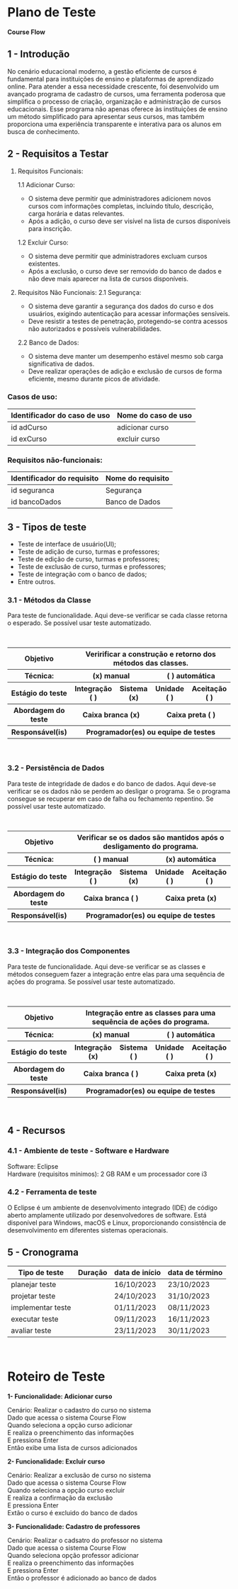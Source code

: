 # Plano de Teste

**Course Flow**

## 1 - Introdução
No cenário educacional moderno, a gestão eficiente de cursos é fundamental para instituições de ensino e plataformas de aprendizado online. Para atender a essa necessidade crescente, foi desenvolvido um avançado programa de cadastro de cursos, uma ferramenta poderosa que simplifica o processo de criação, organização e administração de cursos educacionais. Esse programa não apenas oferece às instituições de ensino um método simplificado para apresentar seus cursos, mas também proporciona uma experiência transparente e interativa para os alunos em busca de conhecimento.

## 2 - Requisitos a Testar

1. Requisitos Funcionais:

   1.1 Adicionar Curso:
   - O sistema deve permitir que administradores adicionem novos cursos com informações completas, incluindo título, descrição, carga horária e datas relevantes.
   - Após a adição, o curso deve ser visível na lista de cursos disponíveis para inscrição.

   1.2 Excluir Curso:
   - O sistema deve permitir que administradores excluam cursos existentes.
   - Após a exclusão, o curso deve ser removido do banco de dados e não deve mais aparecer na lista de cursos disponíveis.

2. Requisitos Não Funcionais:
   2.1 Segurança:
   - O sistema deve garantir a segurança dos dados do curso e dos usuários, exigindo autenticação para acessar informações sensíveis.
   - Deve resistir a testes de penetração, protegendo-se contra acessos não autorizados e possíveis vulnerabilidades.

   2.2 Banco de Dados:
   - O sistema deve manter um desempenho estável mesmo sob carga significativa de dados.
   - Deve realizar operações de adição e exclusão de cursos de forma eficiente, mesmo durante picos de atividade.
     
### Casos de uso:

Identificador do caso de uso | Nome do caso de uso
-----------------------------|---------------------
id adCurso                   |      adicionar curso
id exCurso                   |      excluir curso

### Requisitos não-funcionais:

Identificador do requisito   | Nome do requisito
-----------------------------|---------------------
id  seguranca                |     Segurança
id  bancoDados               |     Banco de Dados 


## 3 - Tipos de teste
- Teste de interface de usuário(UI);
- Teste de adição de curso, turmas e professores;
- Teste de edição de curso, turmas e professores;
- Teste de exclusão de curso, turmas e professores;
- Teste de integração com o banco de dados;
- Entre outros.

### 3.1 - Métodos da Classe 
Para teste de funcionalidade.
Aqui deve-se verificar se cada classe retorna o esperado.
Se possível usar teste automatizado.

<br/>
<table>
    <tr>
        <th>
            Objetivo
        </th>
        <th colspan="4">
            Veririficar a construção e retorno dos métodos das classes.
        </th>
    </tr>
    <tr>
        <th>
            Técnica:
        </th>
        <th colspan="2">
            (x) manual
        </th>
        <th colspan="2">
            ( ) automática
        </th>
    </tr>
    <tr>
        <th>
            Estágio do teste
        </th>
        <th>
            Integração ( )
        </th>
        <th>
            Sistema (x)
        </th>
        <th>
            Unidade ( )
        </th>
        <th>
            Aceitação ( )
        </th>
    </tr>
    <tr>
        <th>
            Abordagem do teste
        </th>
        <th colspan="2">
            Caixa branca (x)
        </th>
        <th colspan="2">
            Caixa preta ( )
        </th>
    </tr>
    <tr>
        <th>
            Responsável(is)
        </th>
        <th colspan="4">
            Programador(es) ou equipe de testes
        </th>
    </tr>
</table>
<br/>

### 3.2 - Persistência de Dados
Para teste de integridade de dados e do banco de dados.
Aqui deve-se verificar se os dados não se perdem ao desligar o programa. Se o programa consegue se recuperar em caso de falha ou fechamento repentino.
Se possível usar teste automatizado.

<br/>
<table>
    <tr>
        <th>
            Objetivo
        </th>
        <th colspan="4">
            Verificar se os dados são mantidos após o desligamento do programa.
        </th>
    </tr>
    <tr>
        <th>
            Técnica:
        </th>
        <th colspan="2">
            ( ) manual
        </th>
        <th colspan="2">
            (x) automática
        </th>
    </tr>
    <tr>
        <th>
            Estágio do teste
        </th>
        <th>
            Integração ( )
        </th>
        <th>
            Sistema (x)
        </th>
        <th>
            Unidade ( )
        </th>
        <th>
            Aceitação ( )
        </th>
    </tr>
    <tr>
        <th>
            Abordagem do teste
        </th>
        <th colspan="2">
            Caixa branca ( )
        </th>
        <th colspan="2">
            Caixa preta (x)
        </th>
    </tr>
    <tr>
        <th>
            Responsável(is)
        </th>
        <th colspan="4">
            Programador(es) ou equipe de testes
        </th>
    </tr>
</table>
<br/>

### 3.3 - Integração dos Componentes
Para teste de funcionalidade.
Aqui deve-se verificar se as classes e métodos conseguem fazer a integração entre elas para uma sequência de ações do programa.
Se possível usar teste automatizado.

<br/>
<table>
    <tr>
        <th>
            Objetivo
        </th>
        <th colspan="4">
            Integração entre as classes para uma sequência de ações do programa.
        </th>
    </tr>
    <tr>
        <th>
            Técnica:
        </th>
        <th colspan="2">
            (x) manual
        </th>
        <th colspan="2">
            ( ) automática
        </th>
    </tr>
    <tr>
        <th>
            Estágio do teste
        </th>
        <th>
            Integração (x)
        </th>
        <th>
            Sistema ( )
        </th>
        <th>
            Unidade ( )
        </th>
        <th>
            Aceitação ( )
        </th>
    </tr>
    <tr>
        <th>
            Abordagem do teste
        </th>
        <th colspan="2">
            Caixa branca ( )
        </th>
        <th colspan="2">
            Caixa preta (x)
        </th>
    </tr>
    <tr>
        <th>
            Responsável(is)
        </th>
        <th colspan="4">
            Programador(es) ou equipe de testes
        </th>
    </tr>
</table>
<br/>

## 4 - Recursos

### 4.1 - Ambiente de teste - Software e Hardware
Software: Eclipse </br>
Hardware (requisitos mínimos): 2 GB RAM e um processador core i3

### 4.2 - Ferramenta de teste
O Eclipse é um ambiente de desenvolvimento integrado (IDE) de código aberto amplamente utilizado por desenvolvedores de software. Está disponível para Windows, macOS e Linux, proporcionando consistência de desenvolvimento em diferentes sistemas operacionais.

## 5 - Cronograma

Tipo de teste      | Duração | data de início | data de término
-------------------|---------|----------------|-----------------
planejar teste     |         | 16/10/2023     | 23/10/2023
projetar teste     |         | 24/10/2023     | 31/10/2023
implementar teste  |         | 01/11/2023     | 08/11/2023
executar teste     |         | 09/11/2023     | 16/11/2023
avaliar teste      |         | 23/11/2023     | 30/11/2023
</br>

# Roteiro de Teste

<b>1- Funcionalidade: Adicionar curso</b>

Cenário: Realizar o cadastro do curso no sistema <br>
Dado que acessa o sistema Course Flow <br>
Quando seleciona a opção curso adicionar <br>
E realiza o preenchimento das informações <br>
E pressiona Enter <br>
Então exibe uma lista de cursos adicionados <br>

<b>2- Funcionalidade: Excluir curso</b>

Cenário: Realizar a exclusão de curso no sistema <br>
Dado que acessa o sistema Course Flow <br>
Quando seleciona a opção curso excluir <br>
E realiza a confirmação da exclusão <br>
E pressiona Enter <br>
Extão o curso é excluido do banco de dados <br>

<b>3- Funcionalidade: Cadastro de professores</b>

Cenário: Realizar o cadsatro do professor no sistema <br>
Dado que acessa o sistema Course Flow <br>
Quando seleciona opção professor adicionar <br>
E realiza o preenchimento das informações <br>
E pressiona Enter <br>
Então o professor é adicionado ao banco de dados <br>
